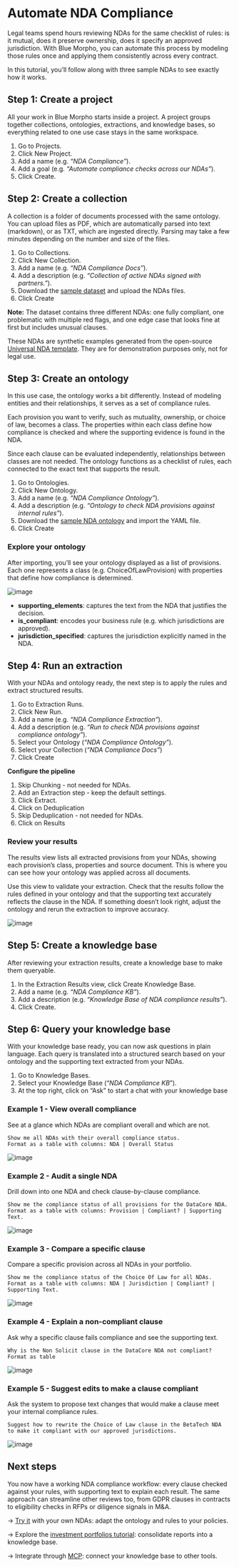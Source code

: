 # Automate NDA Compliance

Legal teams spend hours reviewing NDAs for the same checklist of rules: is it mutual, does it preserve ownership, does it specify an approved jurisdiction. With Blue Morpho, you can automate this process by modeling those rules once and applying them consistently across every contract.

In this tutorial, you’ll follow along with three sample NDAs to see exactly how it works.

## **Step 1: Create a project**

All your work in Blue Morpho starts inside a project. A project groups together collections, ontologies, extractions, and knowledge bases, so everything related to one use case stays in the same workspace.

1. Go to Projects.  
2. Click New Project.  
3. Add a name (e.g. *“NDA Compliance”*). 
4. Add a goal (e.g. *“Automate compliance checks across our NDAs”*).
5. Click Create.

## **Step 2: Create a collection**

A collection is a folder of documents processed with the same ontology. You can upload files as PDF, which are automatically parsed into text (markdown), or as TXT, which are ingested directly. Parsing may take a few minutes depending on the number and size of the files.

1. Go to Collections.  
2. Click New Collection.  
3. Add a name (e.g. *“NDA Compliance Docs”*).
4. Add a description (e.g. *“Collection of active NDAs signed with partners.”*).  
4. Download the [sample dataset](https://github.com/getbluemorpho/blue-morpho/blob/main/docs/assets/tutorial-nda-compliance/tutorial-nda-documents.zip) and upload the NDAs files. 
5. Click Create

**Note:** The dataset contains three different NDAs: one fully compliant, one problematic with multiple red flags, and one edge case that looks fine at first but includes unusual clauses.

These NDAs are synthetic examples generated from the open-source [Universal NDA template](https://github.com/bitmovin/unda). They are for demonstration purposes only, not for legal use.

## 

## **Step 3: Create an ontology**

In this use case, the ontology works a bit differently. Instead of modeling entities and their relationships, it serves as a set of compliance rules.

Each provision you want to verify, such as mutuality, ownership, or choice of law, becomes a class. The properties within each class define how compliance is checked and where the supporting evidence is found in the NDA.

Since each clause can be evaluated independently, relationships between classes are not needed. The ontology functions as a checklist of rules, each connected to the exact text that supports the result.

1. Go to Ontologies.  
2. Click New Ontology.  
3. Add a name (e.g. *“NDA Compliance Ontology”*). 
4. Add a description (e.g. *“Ontology to check NDA provisions against internal rules”*).  
5. Download the [sample NDA ontology](https://github.com/getbluemorpho/blue-morpho/blob/main/docs/assets/tutorial-nda-compliance/tutorial-nda-ontology.yaml) and import the YAML file. 
6. Click Create

### **Explore your ontology**

After importing, you’ll see your ontology displayed as a list of provisions. Each one represents a class (e.g. ChoiceOfLawProvision) with properties that define how compliance is determined.

![image](../assets/tutorial-nda-compliance/images/choiceoflaw.png)

* **supporting\_elements**: captures the text from the NDA that justifies the decision.  
* **is\_compliant**: encodes your business rule (e.g. which jurisdictions are approved).  
* **jurisdiction\_specified**: captures the jurisdiction explicitly named in the NDA.

## **Step 4: Run an extraction**

With your NDAs and ontology ready, the next step is to apply the rules and extract structured results.

1. Go to Extraction Runs.  
2. Click New Run.  
3. Add a name (e.g. *“NDA Compliance Extraction”*).
4. Add a description (e.g. *“Run to check NDA provisions against compliance ontology”*).  
5. Select your Ontology (*“NDA Compliance Ontology”*).
6. Select your Collection (*“NDA Compliance Docs”*)  
6. Click Create  

**Configure the pipeline**

1. Skip Chunking - not needed for NDAs.  
2. Add an Extraction step - keep the default settings. 
3. Click Extract.  
4. Click on Deduplication
5. Skip Deduplication - not needed for NDAs.  
5. Click on Results 

### **Review your results**

The results view lists all extracted provisions from your NDAs, showing each provision’s class, properties and source document. This is where you can see how your ontology was applied across all documents.

Use this view to validate your extraction. Check that the results follow the rules defined in your ontology and that the supporting text accurately reflects the clause in the NDA. If something doesn’t look right, adjust the ontology and rerun the extraction to improve accuracy.

![image](../assets/tutorial-nda-compliance/images/extractionresults.png)

## **Step 5: Create a knowledge base**

After reviewing your extraction results, create a knowledge base to make them queryable.

1. In the Extraction Results view, click Create Knowledge Base.  
2. Add a name (e.g. *“NDA Compliance KB”*).
3. Add a description (e.g. *“Knowledge Base of NDA compliance results”*).  
3. Click Create.

## **Step 6: Query your knowledge base**

With your knowledge base ready, you can now ask questions in plain language. Each query is translated into a structured search based on your ontology and the supporting text extracted from your NDAs.

1. Go to Knowledge Bases.  
2. Select your Knowledge Base (“*NDA Compliance KB*”).   
3. At the top right, click on “Ask” to start a chat with your knowledge base

### **Example 1 \- View overall compliance**

See at a glance which NDAs are compliant overall and which are not.

```
Show me all NDAs with their overall compliance status. 
Format as a table with columns: NDA | Overall Status
```

![image](../assets/tutorial-nda-compliance/images/example1.png)

### **Example 2 \- Audit a single NDA**

Drill down into one NDA and check clause-by-clause compliance.

```
Show me the compliance status of all provisions for the DataCore NDA. 
Format as a table with columns: Provision | Compliant? | Supporting Text.
```

![image](../assets/tutorial-nda-compliance/images/example2.png)

### **Example 3 \- Compare a specific clause**

Compare a specific provision across all NDAs in your portfolio.

```
Show me the compliance status of the Choice Of Law for all NDAs.
Format as a table with columns: NDA | Jurisdiction | Compliant? | Supporting Text.
```

![image](../assets/tutorial-nda-compliance/images/example3.png)

### **Example 4 \- Explain a non-compliant clause**  
Ask why a specific clause fails compliance and see the supporting text.

```
Why is the Non Solicit clause in the DataCore NDA not compliant? 
Format as table
```

![image](../assets/tutorial-nda-compliance/images/example4.png)

### **Example 5 \- Suggest edits to make a clause compliant**  
Ask the system to propose text changes that would make a clause meet your internal compliance rules.

```
Suggest how to rewrite the Choice of Law clause in the BetaTech NDA 
to make it compliant with our approved jurisdictions.
```

![image](../assets/tutorial-nda-compliance/images/example5.png)

## Next steps

You now have a working NDA compliance workflow: every clause checked against your rules, with supporting text to explain each result. The same approach can streamline other reviews too, from GDPR clauses in contracts to eligibility checks in RFPs or diligence signals in M&A.

→ [Try it](https://app.getbluemorpho.com/) with your own NDAs: adapt the ontology and rules to your policies.

→ Explore the [investment portfolios tutorial](../consolidate%20investment%20portfolios/): consolidate reports into a knowledge base.

→ Integrate through [MCP](../../product/core%20concepts/5.%20setup%20blue%20morpho%20mcp/): connect your knowledge base to other tools.
